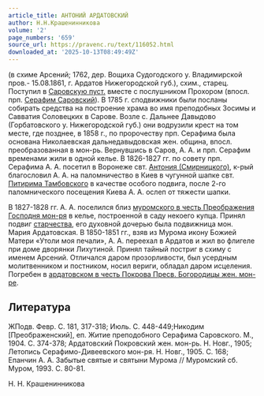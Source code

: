 ```yaml
---
article_title: АНТОНИЙ АРДАТОВСКИЙ
author: Н.Н.Крашенинникова
volume: '2'
page_numbers: '659'
source_url: https://pravenc.ru/text/116052.html
downloaded_at: '2025-10-13T08:49:49Z'
---
```


(в схиме Арсений; 1762, дер. Вощиха Судогодского у. Владимирской пров.- 15.08.1861, г. Ардатов Нижегородской губ.), схим., старец. Поступил в [Саровскую пуст.](<https://pravenc.ru/text/Саровская В Честь Успения Пресвятой Богородицы Мужская Пустынь.html>) вместе с послушником Прохором (впосл. прп. [Серафим Саровский](<https://pravenc.ru/text/Серафим Саровский.html>)). В 1785 г. сподвижники были посланы собирать средства на построение храма во имя преподобных Зосимы и Савватия Соловецких в Сарове. Возле с. Дальнее Давыдово (Горбатовского у. Нижегородской губ.) они водрузили крест на том месте, где позднее, в 1858 г., по пророчеству прп. Серафима была основана Николаевская дальнедавыдовская жен. община, впосл. преобразованная в мон-рь. Вернувшись в Саров, А. А. и прп. Серафим временами жили в одной келье. В 1826-1827 гг. по совету прп. Серафима А. А. посетил в Воронеже свт. [Антония (Смирницкого)](<https://pravenc.ru/text/Антония (Смирницкого).html>), к-рый благословил А. А. на паломничество в Киев в чугунной шапке свт. [Питирима Тамбовского](<https://pravenc.ru/text/Питирима Тамбовского.html>) в качестве особого подвига, после 2-го паломнического посещения Киева А. А. ослеп от тяжести шапки.

В 1827-1828 гг. А. А. поселился близ [муромского в честь Преображения Господня мон-ря](<https://pravenc.ru/text/муромского в честь Преображения Господня мон-ря.html>) в келье, построенной в саду некоего купца. Принял подвиг [старчества](https://pravenc.ru/text/СТАРЧЕСТВО.html), его духовной дочерью была подвижница мон. Мария Ардатовская. В 1850-1851 гг., взяв из Мурома икону Божией Матери «Утоли моя печали», А. А. переехал в Ардатов и жил во флигеле при доме дворянки Лихутиной. Принял тайный постриг в схиму с именем Арсений. Отличался даром прозорливости, был усердным молитвенником и постником, носил вериги, обладал даром исцеления. Погребен в [ардатовском в честь Покрова Пресв. Богородицы жен. мон-ре](<https://pravenc.ru/text/АРДАТОВСКИЙ В ЧЕСТЬ ПОКРОВА ПРЕСВЯТОЙ БОГОРОДИЦЫ ЖЕНСКИЙ МОНАСТЫРЬ.html>).

## Литература

ЖПодв. Февр. С. 181, 317-318; Июль. С. 448-449;Никодим [Преображенский], еп. Житие преподобного Серафима Саровского. М., 1904. С. 374-378; Ардатовский Покровский жен. мон-рь. Н. Новг., 1905; Летопись Серафимо-Дивеевского мон-ря. Н. Новг., 1905. С. 168; Епанчин А. А. Забытые святые и святыни Мурома // Муромский сб. Муром, 1993. С. 80-81.

Н.   Н.   Крашенинникова
